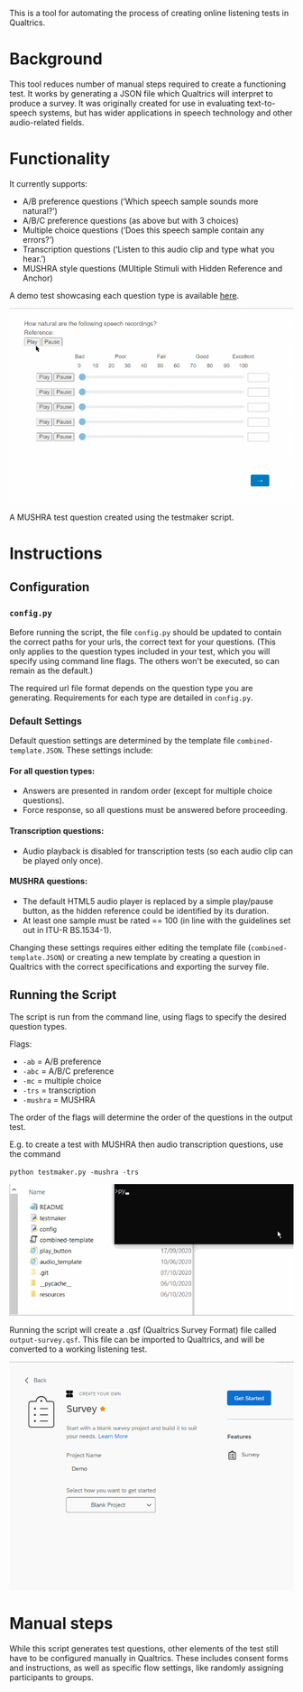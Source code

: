 This is a tool for automating the process of creating online listening tests in Qualtrics.

# Background
This tool reduces number of manual steps required to create a functioning test. It works by generating a JSON file which Qualtrics will interpret to  produce a survey. It was originally created for use in evaluating text-to-speech systems, but has wider applications in speech technology and other audio-related fields.

# Functionality

It currently supports:
- A/B preference questions (‘Which speech sample sounds more natural?’)
- A/B/C preference questions (as above but with 3 choices)
- Multiple choice questions (‘Does this speech sample contain any errors?’)
- Transcription questions (‘Listen to this audio clip and type what you hear.’)
- MUSHRA style questions (MUltiple Stimuli with Hidden Reference and Anchor)

A demo test showcasing each question type is available [here](https://edinburghinformatics.eu.qualtrics.com/jfe/form/SV_01EWlEINsQDssVD).

![MUSHRA question](https://raw.githubusercontent.com/evelyndjwilliams/readme-gifs/main/finished-testmaker.gif)

A MUSHRA test question created using the testmaker script.

# Instructions
## Configuration

### `config.py`
Before running the script, the file `config.py` should be updated to contain the correct paths for your urls, the correct text for your questions.
(This only applies to the question types included in your test, which you will specify using command line flags. The others won't be executed, so can remain as the default.)

The required url file format depends on the question type you are generating. Requirements for each type are detailed in `config.py`.

### Default Settings
Default question settings are determined by the template file `combined-template.JSON`. These settings include:

#### For all question types:
- Answers are presented in random order (except for multiple choice questions).
- Force response, so all questions must be answered before proceeding.

#### Transcription questions:
- Audio playback is disabled for transcription tests (so each audio clip can be played only once).

#### MUSHRA questions:
- The default HTML5 audio player is replaced by a simple play/pause button, as the hidden reference could be identified by its duration.
- At least one sample must be rated == 100 (in line with the guidelines set out in ITU-R BS.1534-1).

Changing these settings requires either editing the template file (`combined-template.JSON`) or creating a new template by creating a question in Qualtrics with the correct specifications and exporting the survey file.


## Running the Script

The script is run from the command line, using flags to specify the desired question types.

Flags:
- `-ab` = A/B preference
- `-abc` = A/B/C preference
- `-mc` = multiple choice
- `-trs` = transcription
- `-mushra` = MUSHRA

The order of the flags will determine the order of the questions in the output test.

E.g. to create a test with MUSHRA then audio transcription questions, use the command

`python testmaker.py -mushra -trs`


![run testmaker.py](https://raw.githubusercontent.com/evelyndjwilliams/readme-gifs/main/run-testmaker.gif)

Running the script will create a .qsf (Qualtrics Survey Format) file called `output-survey.qsf`.
This file can be imported to Qualtrics, and will be converted to a working listening test.

![import testmaker.py](https://raw.githubusercontent.com/evelyndjwilliams/readme-gifs/main/import-testmaker.gif)

# Manual steps

While this script generates test questions, other elements of the test still have to be configured manually in Qualtrics. These includes consent forms and instructions, as well as specific flow settings, like randomly assigning participants to groups.
